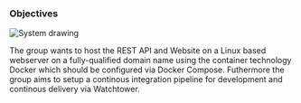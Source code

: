 ### Objectives

![System drawing](images/system_drawing.png)

The group wants to host the REST API and Website on a Linux based webserver on
a fully-qualified domain name using the container technology Docker which should
be configured via Docker Compose. Futhermore the group aims to setup a
continous integration pipeline for development and continous delivery via 
Watchtower.
